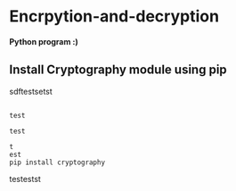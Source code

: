 # Encrpytion-and-decryption

<h4> Python program :) </h4>

## Install Cryptography module using pip
 sdftestsetst
```

test

test

t
est
pip install cryptography 
```
testestst
